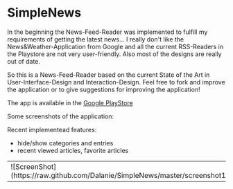 SimpleNews
==========
In the beginning the News-Feed-Reader was implemented to fulfill my requirements of getting the latest news... I really don't like the News&Weather-Application from Google and all the current RSS-Readers in the Playstore are not very user-friendly. Also most of the designs are really out of date. 

So this is a News-Feed-Reader based on the current State of the Art in User-Interface-Design and Interaction-Design. Feel free to fork and improve the application or to give suggestions for improving the application!

The app is available in the [Google PlayStore](https://play.google.com/store/apps/details?id=de.dala.simplenews)


Some screenshots of the application:

<table>
<tr>
<td>
![ScreenShot](https://raw.github.com/Dalanie/SimpleNews/master/screenshot1.png)
</td>
<td>
![ScreenShot](https://raw.github.com/Dalanie/SimpleNews/master/screenshot2.png)
</td>
<td>
![ScreenShot](https://raw.github.com/Dalanie/SimpleNews/master/screenshot3.png)
</td>

Recent implementead features:
* hide/show categories and entries
* recent viewed articles, favorite articles
